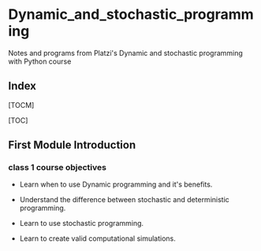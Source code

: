 # Dynamic_and_stochastic_programming
Notes and programs from Platzi\'s Dynamic and stochastic programming with Python course

## Index
[TOCM]

[TOC]

## First Module Introduction

### class 1 course objectives

- Learn when to use Dynamic programming and it's benefits.

- Understand the difference between stochastic and deterministic programming.

- Learn to use stochastic programming.

- Learn to create valid computational simulations.